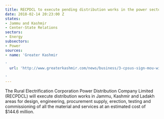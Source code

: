 ```yaml
---
title: RECPDCL to execute pending distribution works in the power sector
date: 2018-02-14 20:23:00 Z
states:
- Jammu and Kashmir
- Center-State Relations
sectors:
- Energy
subsectors:
- Power
sources:
- name: 'Greater Kashmir

'
  url: 'http://www.greaterkashmir.com/news/business/3-cpsus-sign-mou-with-j-k-govt-for-undertaking-power-distribution-works/275131.html

'
---
```


The Rural Electrification Corporation Power Distribution Company Limited (RECPDCL) will execute distribution works in Jammu, Kashmir and Ladakh areas for design, engineering, procurement supply, erection, testing and commissioning of all the material and services at an estimated cost of $144.6 million. 
